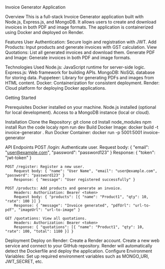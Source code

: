 Invoice Generator Application

Overview
This is a full-stack Invoice Generator application built with Node.js, Express.js, and MongoDB. It allows users to create and download invoices in both PDF and image formats. The application is containerized using Docker and deployed on Render.

Features
    User Authentication: Secure login and registration with JWT.
    Add Products: Input products and generate invoices with GST calculation.
    View Quotations: List all generated invoices and download them.
    Generate PDF and Image: Generate invoices in both PDF and image formats.

Technologies Used
    Node.js: JavaScript runtime for server-side logic.
    Express.js: Web framework for building APIs.
    MongoDB: NoSQL database for storing data.
    Puppeteer: Library for generating PDFs and images from HTML content.
    Docker: Containerization for consistent deployment.
    Render: Cloud platform for deploying Docker applications.


Getting Started

Prerequisites
    Docker installed on your machine.
    Node.js installed (optional for local development).
    Access to a MongoDB instance (local or cloud).

Installation
    Clone the Repository:
        git clone <your-repository-url>
        cd <repository-folder>
    Install node_modules
        npm install
    Run the code localy
        npm run dev
    Build Docker Image:
        docker build -t invoice-generator .
    Run Docker Container:
        docker run -p 5001:5001 invoice-generator

API Endpoints
    POST /login: Authenticate user.
        Request body: { "email": "user@example.com", "password": "password123" }
        Response: { "token": "jwt-token" }

    POST /register: Register a new user.
        Request body: { "name": "User Name", "email": "user@example.com", "password": "password123" }
        Response: { "message": "User registered successfully" }
    
    POST /products: Add products and generate an invoice.
        Headers: Authorization: Bearer <token>
        Request body: { "products": [{ "name": "Product1", "qty": 10, "rate": 100 }] }
        Response: { "message": "Invoice generated", "pdfUrl": "url-to-pdf", "imageUrl": "url-to-image" }

    GET /quotations: View all quotations.
        Headers: Authorization: Bearer <token>
        Response: { "quotations": [{ "name": "Product1", "qty": 10, "rate": 100, "total": 1180 }] }


Deployment
    Deploy on Render:
        Create a Render account.
        Create a new web service and connect to your GitHub repository.
        Render will automatically detect the Dockerfile and deploy the application.
    Configure Environment Variables:
        Set up required environment variables such as MONGO_URI, JWT_SECRET, etc.